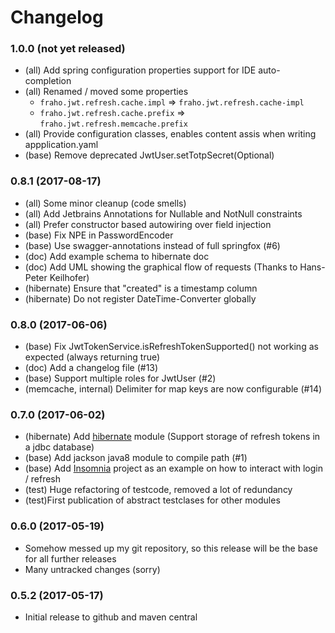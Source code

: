 # Changelog

### 1.0.0 (not yet released)
* (all) Add spring configuration properties support for IDE auto-completion
* (all) Renamed / moved some properties
  * ```fraho.jwt.refresh.cache.impl``` => ```fraho.jwt.refresh.cache-impl```
  * ```fraho.jwt.refresh.cache.prefix``` => ```fraho.jwt.refresh.memcache.prefix```
* (all) Provide configuration classes, enables content assis when writing appplication.yaml
* (base) Remove deprecated JwtUser.setTotpSecret(Optional)

### 0.8.1 (2017-08-17)
* (all) Some minor cleanup (code smells)
* (all) Add Jetbrains Annotations for Nullable and NotNull constraints
* (all) Prefer constructor based autowiring over field injection
* (base) Fix NPE in PasswordEncoder
* (base) Use swagger-annotations instead of full springfox (#6)
* (doc) Add example schema to hibernate doc
* (doc) Add UML showing the graphical flow of requests (Thanks to Hans-Peter Keilhofer)
* (hibernate) Ensure that "created" is a timestamp column
* (hibernate) Do not register DateTime-Converter globally

### 0.8.0 (2017-06-06)
* (base) Fix JwtTokenService.isRefreshTokenSupported() not working as expected (always returning true)
* (doc) Add a changelog file (#13)
* (base) Support multiple roles for JwtUser (#2)
* (memcache, internal) Delimiter for map keys are now configurable (#14)

### 0.7.0 (2017-06-02)
* (hibernate) Add [hibernate](hibernate/) module (Support storage of refresh tokens in a jdbc database)
* (base) Add jackson java8 module to compile path (#1)
* (base) Add [Insomnia](https://insomnia.rest/) project as an example on how to interact with login / refresh
* (test) Huge refactoring of testcode, removed a lot of redundancy
* (test)First publication of abstract testclases for other modules

### 0.6.0 (2017-05-19)
* Somehow messed up my git repository, so this release will be the base for all further releases
* Many untracked changes (sorry)

### 0.5.2 (2017-05-17)
* Initial release to github and maven central
